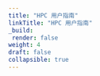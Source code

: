 ```yaml
---
title: "HPC 用户指南"
linkTitle: "HPC 用户指南"
_build:
 render: false 
weight: 4
draft: false
collapsible: true
---
```


